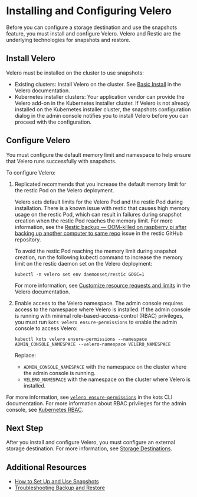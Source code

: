 # Installing and Configuring Velero

Before you can configure a storage destination and use the snapshots feature, you must install and configure Velero. Velero and Restic are the underlying technologies for snapshots and restore.

## Install Velero

Velero must be installed on the cluster to use snapshots:
  * Existing clusters: Install Velero on the cluster. See [Basic Install](https://velero.io/docs/v1.9/basic-install/) in the Velero documentation.
  * Kubernetes installer clusters: Your application vendor can provide the Velero add-on in the Kubernetes installer cluster. If Velero is not already installed on the Kubernetes installer cluster, the snapshots configuration dialog in the admin console notifies you to install Velero before you can proceed with the configuration.


## Configure Velero

You must configure the default memory limit and namespace to help ensure that Velero runs successfully with snapshots.

To configure Velero:

1. Replicated recommends that you increase the default memory limit for the restic Pod on the Velero deployment.

   Velero sets default limits for the Velero Pod and the restic Pod during installation. There is a known issue with restic that causes high memory usage on the restic Pod, which can result in failures during snapshot creation when the restic Pod reaches the memory limit. For more information, see the [Restic backup — OOM-killed on raspberry pi after backing up another computer to same repo](https://github.com/restic/restic/issues/1988) issue in the restic GitHub repository.

   To avoid the restic Pod reaching the memory limit during snapshot creation, run the following kubectl command to increase the memory limit on the restic daemon set on the Velero deployment:

   ```
   kubectl -n velero set env daemonset/restic GOGC=1
   ```

   For more information, see [Customize resource requests and limits](https://velero.io/docs/main/customize-installation/#customize-resource-requests-and-limits) in the Velero documentation.

1. Enable access to the Velero namespace. The admin console requires access to the namespace where Velero is installed. If the admin console is running with minimal role-based-access-control (RBAC) privileges, you must run `kots velero ensure-permissions` to enable the admin console to access Velero:

   ```
   kubectl kots velero ensure-permissions --namespace ADMIN_CONSOLE_NAMESPACE --velero-namespace VELERO_NAMESPACE
   ```
   Replace:
   * `ADMIN_CONSOLE_NAMESPACE` with the namespace on the cluster where the admin console is running.
   * `VELERO_NAMESPACE` with the namespace on the cluster where Velero is installed.

  For more information, see [`velero ensure-permissions`](/reference/kots-cli-velero-ensure-permissions/) in the kots CLI documentation. For more information about RBAC privileges for the admin console, see [Kubernetes RBAC](../vendor/packaging-rbac).

## Next Step

After you install and configure Velero, you must configure an external storage destination. For more information, see [Storage Destinations](snapshots-storage-destinations).

## Additional Resources

* [How to Set Up and Use Snapshots](snapshots-understanding)
* [Troubleshooting Backup and Restore](snapshots-troubleshooting-backup-restore)
